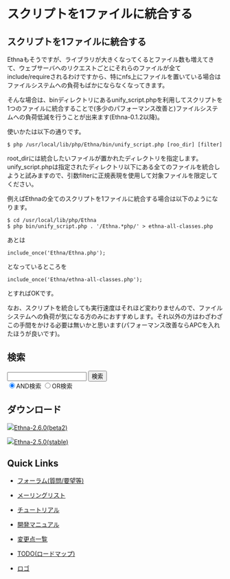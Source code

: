 # スクリプトを1ファイルに統合する

## スクリプトを1ファイルに統合する [](ethna-document-dev_guide-misc-unify.html#deafe16c "deafe16c")

Ethnaもそうですが、ライブラリが大きくなってくるとファイル数も増えてきて、ウェブサーバへのリクエストごとにそれらのファイルが全てinclude/requireされるわけですから、特にnfs上にファイルを置いている場合はファイルシステムへの負荷もばかにならなくなってきます。

そんな場合は、binディレクトリにあるunify\_script.phpを利用してスクリプトを1つのファイルに統合することで(多少のパフォーマンス改善と)ファイルシステムへの負荷低減を行うことが出来ます(Ethna-0.1.2以降)。

使いかたは以下の通りです。

    $ php /usr/local/lib/php/Ethna/bin/unify_script.php [roo_dir] [filter]

root\_dirには統合したいファイルが置かれたディレクトリを指定します。unify\_script.phpは指定されたディレクトリ以下にある全てのファイルを統合しようと試みますので、引数filterに正規表現を使用して対象ファイルを限定してください。

例えばEthnaの全てのスクリプトを1ファイルに統合する場合は以下のようになります。

    $ cd /usr/local/lib/php/Ethna
    $ php bin/unify_script.php . '/Ethna.*php/' > ethna-all-classes.php

あとは

    include_once('Ethna/Ethna.php');

となっているところを

    include_once('Ethna/ethna-all-classes.php');

とすればOKです。

なお、スクリプトを統合しても実行速度はそれほど変わりませんので、ファイルシステムへの負荷が気になる方のみにおすすめします。それ以外の方はわざわざこの手間をかける必要は無いかと思います(パフォーマンス改善ならAPCを入れたほうが良いです)。

<!-- ??END id:body -->
<!-- ??BEGIN id:summary --><!-- ??END id:note -->
<!-- ??BEGIN id:trackback -->
<!-- ?? END id:trackback --><!-- ?? END id:attach -->
<!-- ?? END id:summary -->
<!-- ??END id:content -->
<!-- ?? END id:wrap_content --><!-- ??sidebar?? ========================================================== -->
<!-- ??BEGIN id:wrap_sidebar -->

<!-- ??BEGIN id:search_form -->

## 検索

<form action="http://ethna.jp/index.php?cmd=search" method="post">
            <input type="hidden" name="encode_hint" value="??">
            <input type="text" name="word" value="" size="20">
            <input type="submit" value="検索"><br>
            <input type="radio" name="type" value="AND" checked id="and_search"><label for="and_search">AND検索</label>
            <input type="radio" name="type" value="OR" id="or_search"><label for="or_search">OR検索</label>
    </form>

<!-- END id:search_form -->
<!-- ??BEGIN id:download_link -->

## ダウンロード

[![](image/minilogo.gif)Ethna-2.6.0(beta2)](ethna-download.html)

[![](image/minilogo.gif)Ethna-2.5.0(stable)](ethna-download.html)

<!-- END id:download_link -->
<!-- ??BEGIN id:download_link -->

## Quick Links

- [フォーラム(質問/要望等)](ethna-community-forum.html)
- [メーリングリスト](http://ml.ethna.jp/mailman/listinfo/users)

- [チュートリアル](ethna-document-tutorial.html)
- [開発マニュアル](ethna-document-dev_guide.html)
- [変更点一覧](ethna-document-changes.html)

- [TODO(ロードマップ)](TODO.html)
- [ロゴ](ethna-logo.html)

<!-- END id:download_link -->
<!-- ??BEGIN id:search_form -->

